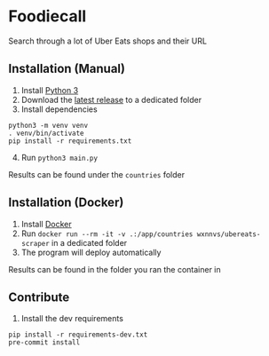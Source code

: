 # Foodiecall
Search through a lot of  Uber Eats shops and their URL

## Installation (Manual)

1. Install [Python 3](https://www.python.org/downloads/)
2. Download the [latest release](github.com/wxnnvs/UberEatsScraper/releases/latest) to a dedicated folder
3. Install dependencies
```
python3 -m venv venv
. venv/bin/activate
pip install -r requirements.txt
```
4. Run `python3 main.py`

Results can be found under the `countries` folder

## Installation (Docker)

1. Install [Docker](https://www.docker.com/get-started/)
2. Run `docker run --rm -it -v .:/app/countries wxnnvs/ubereats-scraper` in a dedicated folder
3. The program will deploy automatically

Results can be found in the folder you ran the container in

## Contribute

1. Install the dev requirements
```
pip install -r requirements-dev.txt
pre-commit install
```
